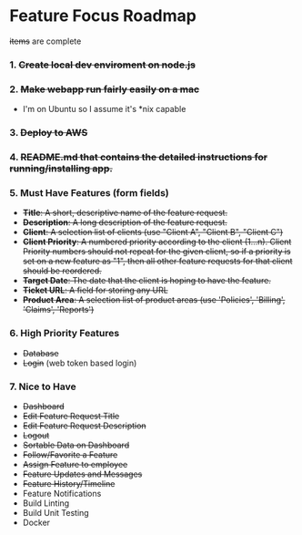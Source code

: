 # Feature Focus Roadmap

~~items~~ are complete

### 1. ~~**Create local dev enviroment on node.js**~~

### 2. **~~Make webapp run fairly easily on a mac~~**

  * I'm on Ubuntu so I assume it's \*nix capable

### 3. ~~Deploy to AWS~~

### 4. ~~README.md that contains the detailed instructions for running/installing app.~~

### 5. Must Have Features (form fields)
  * ~~**Title**: A short, descriptive name of the feature request.~~
  * ~~**Description**: A long description of the feature request.~~
  * ~~**Client**: A selection list of clients (use "Client A", "Client B", "Client C")~~
  * ~~**Client Priority**: A numbered priority according to the client (1...n).
   Client Priority numbers should not repeat for the given client,
   so if a priority is set on a new feature as "1", then all other
   feature requests for that client should be reordered.~~
  * ~~**Target Date**: The date that the client is hoping to have the feature.~~
  * ~~**Ticket URL**: A field for storing any URL~~
  * ~~**Product Area**: A selection list of product areas (use 'Policies', 'Billing', 'Claims', 'Reports')~~

### 6. High Priority Features
  * ~~Database~~
  * ~~Login~~ (web token based login)

### 7. Nice to Have
  * ~~Dashboard~~
  * ~~Edit Feature Request Title~~
  * ~~Edit Feature Request Description~~
  * ~~Logout~~
  * ~~Sortable Data on Dashboard~~
  * ~~Follow/Favorite a Feature~~
  * ~~Assign Feature to employee~~
  * ~~Feature Updates and Messages~~
  * ~~Feature History/Timeline~~
  * Feature Notifications
  * Build Linting
  * Build Unit Testing
  * Docker
